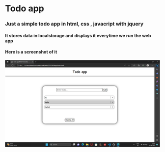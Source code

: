 # Todo app

### Just a simple todo app in html, css , javacript with jquery

#### It stores data in localstorage and displays it everytime we run the web app

#### Here is a screenshot of it

<img src="Screenshot1.png">
